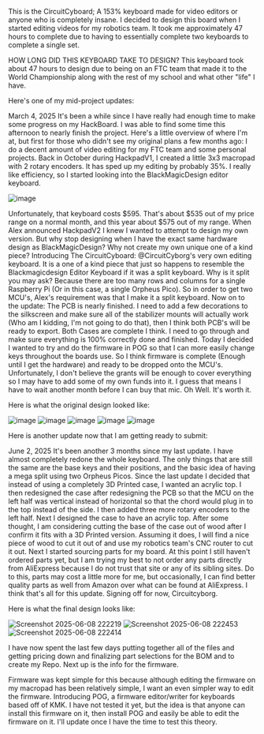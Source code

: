 This is the CircuitCyboard; A 153% keyboard made for video editors or anyone who is completely insane. I decided to design this board when I started editing videos for my robotics team. It took me approximately 47 hours to complete due to having to essentially complete two keyboards to complete a single set. 

HOW LONG DID THIS KEYBOARD TAKE TO DESIGN?
This keyboard took about 47 hours to design due to being on an FTC team that made it to the World Championship along with the rest of my school and what other "life" I have.

Here's one of my mid-project updates:

March 4, 2025
It's been a while since I have really had enough time to make some progress on my HackBoard. I was able to find some time this afternoon to nearly finish the project. Here's a little overview of where I'm at, but first for those who didn't see my original plans a few months ago: I do a decent amount of video editing for my FTC team and some personal projects. Back in October during HackpadV1, I created a little 3x3 macropad with 2 rotary encoders. It has sped up my editing by probably 35%. I really like efficiency, so I started looking into the BlackMagicDesign editor keyboard.

![image](https://github.com/user-attachments/assets/f7811efe-43c5-4441-90d0-d2a684436196)

Unfortunately, that keyboard costs $595. That's about $535 out of my price range on a normal month, and this year about $575 out of my range. When Alex announced HackpadV2 I knew I wanted to attempt to design my own version. But why stop designing when I have the exact same hardware design as BlackMagicDesign? Why not create my own unique one of a kind piece?
Introducing The CircuitCyboard: @CircuitCyborg's very own editing keyboard. It is a one of a kind piece that just so happens to resemble the Blackmagicdesign Editor Keyboard if it was a split keyboard. Why is it split you may ask? Because there are too many rows and columns for a single Raspberry Pi (Or in this case, a single Orpheus Pico). So in order to get two MCU's, Alex's requirement was that I make it a split keyboard. Now on to the update: The PCB is nearly finished. I need to add a few decorations to the silkscreen and make sure all of the stabilizer mounts will actually work (Who am I kidding, I'm not going to do that), then I think both PCB's will be ready to export. Both Cases are complete I think. I need to go through and make sure everything is 100% correctly done and finished. Today I decided I wanted to try and do the firmware in POG so that I can more easily change keys throughout the boards use. So I think firmware is complete (Enough until I get the hardware) and ready to be dropped onto the MCU's. Unfortunately, I don't believe the grants will be enough to cover everything so I may have to add some of my own funds into it. I guess that means I have to wait another month before I can buy that mic. Oh Well. It's worth it.

Here is what the original design looked like:

![image](https://github.com/user-attachments/assets/b46773fc-0c9d-4071-86e6-14f0601286d3)
![image](https://github.com/user-attachments/assets/360297f8-e9a7-49f5-bab6-59e192d0c877)
![image](https://github.com/user-attachments/assets/4988ab8b-f849-49e7-b123-b960509d991b)
![image](https://github.com/user-attachments/assets/8a1756d9-0ac4-4bd1-84a9-3e8521226acb)
![image](https://github.com/user-attachments/assets/edae4503-7edd-43f4-9c8e-30813760bb24)


Here is another update now that I am getting ready to submit:

June 2, 2025
It's been another 3 months since my last update. I have almost completely redone the whole keyboard. The only things that are still the same are the base keys and their positions, and the basic idea of having a mega split using two Orpheus Picos. Since the last update I decided that instead of using a completely 3D Printed case, I wanted an acrylic top. I then redesigned the case after redesigning the PCB so that the MCU on the left half was vertical instead of horizontal so that the chord would plug in to the top instead of the side. I then added three more rotary encoders to the left half. Next I designed the case to have an acrylic top. After some thought, I am considering cutting the base of the case out of wood after I confirm it fits with a 3D Printed version. Assuming it does, I will find a nice piece of wood to cut it out of and use my robotics team's CNC router to cut it out. Next I started sourcing parts for my board. At this point I still haven't ordered parts yet, but I am trying my best to not order any parts directly from AliExpress because I do not trust that site or any of its sibling sites. Do to this, parts may cost a little more for me, but occasionally, I can find better quality parts as well from Amazon over what can be found at AliExpress. I think that's all for this update. Signing off for now, Circuitcyborg.

Here is what the final design looks like:

![Screenshot 2025-06-08 222219](https://github.com/user-attachments/assets/0ae69ea6-9b46-4161-81f8-ff17e50ab264)
![Screenshot 2025-06-08 222453](https://github.com/user-attachments/assets/4f923500-1848-4de1-bc8f-d5b27e6c8a19)
![Screenshot 2025-06-08 222414](https://github.com/user-attachments/assets/280843d4-057b-4a95-91af-f6d8b7619b76)


I have now spent the last few days putting together all of the files and getting pricing down and finalizing part selections for the BOM and to create my Repo. Next up is the info for the firmware.

Firmware was kept simple for this because although editing the firmware on my macropad has been relatively simple, I want an even simpler way to edit the firmware. Introducing POG, a firmware editor/writer for keyboards based off of KMK. I have not tested it yet, but the idea is that anyone can install this firmware on it, then install POG and easily be able to edit the firmware on it. I'll update once I have the time to test this theory.
